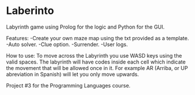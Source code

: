 # Laberinto

Labyrinth game using Prolog for the logic and Python for the GUI.

Features:
-Create your own maze map using the txt provided as a template.
-Auto solver.
-Clue option.
-Surrender.
-User logs.

How to use:
To move across the Labyrinth you use WASD keys using the valid spaces. The labyrinth will have codes inside each cell which indicate the movement that will be allowed once in it. For example AR (Arriba, or UP abreviation in Spanish) will let you only move upwards.



Project #3 for the Programming Languages course.
